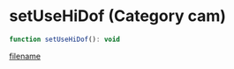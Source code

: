 # setUseHiDof (Category cam)

```js
function setUseHiDof(): void
```

[filename](setUseHiDof_m.md ':include')
